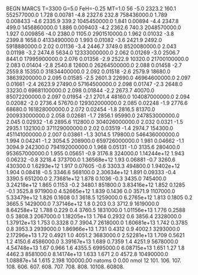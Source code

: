 BEGN
MARCS T=3300 G=5.0 FeH=-0.25 MT=1.0
                  56
-5.0 2323.2 160.1 552577000.0 1.728 0.00781 
-4.8 2327.6 232.8 758436000.0 1.789 0.008433 
-4.6 2335.9 339.2 1045450000.0 1.841 0.00894 
-4.4 2347.8 499.0 1456860000.0 1.886 0.009403 
-4.2 2362.6 740.3 2048570000.0 1.927 0.009856 
-4.0 2380.0 1105.0 2901510000.0 1.962 0.01032 
-3.8 2399.8 1658.0 4133490000.0 1.993 0.01082 
-3.6 2421.9 2492.0 5918880000.0 2.02 0.01136 
-3.4 2446.7 3749.0 8520080000.0 2.043 0.01198 
-3.2 2474.6 5634.0 12333000000.0 2.062 0.01269 
-3.0 2506.7 8441.0 17995900000.0 2.076 0.01356 
-2.9 2522.9 10320.0 21700100000.0 2.083 0.01404 
-2.8 2540.8 12600.0 26264500000.0 2.088 0.01458 
-2.7 2559.8 15350.0 31834400000.0 2.092 0.01518 
-2.6 2579.9 18680.0 38639200000.0 2.095 0.01585 
-2.5 2601.3 22690.0 46964600000.0 2.097 0.01661 
-2.4 2623.9 27490.0 57164500000.0 2.098 0.01747 
-2.3 2648.0 33230.0 69681100000.0 2.098 0.01844 
-2.2 2673.7 40070.0 85072200000.0 2.097 0.01954 
-2.1 2701.4 48160.0 104087000000.0 2.094 0.02082 
-2.0 2736.4 57670.0 129302000000.0 2.085 0.02248 
-1.9 2776.6 68680.0 161828000000.0 2.072 0.02454 
-1.8 2816.5 81370.0 200933000000.0 2.058 0.02681 
-1.7 2856.1 95990.0 247853000000.0 2.045 0.02932 
-1.6 2895.6 112800.0 304026000000.0 2.032 0.0321 
-1.5 2935.1 132100.0 371129000000.0 2.02 0.03519 
-1.4 2974.7 154300.0 451141000000.0 2.007 0.03861 
-1.3 3014.5 179800.0 546436000000.0 1.994 0.04241 
-1.2 3054.5 208900.0 659726000000.0 1.981 0.04662 
-1.1 3094.9 242300.0 794192000000.0 1.968 0.05131 
-1.0 3135.6 280400.0 953657000000.0 1.955 0.05651 
-0.9 3176.8 324000.0 1.14244e+12 1.943 0.06232 
-0.8 3218.4 373700.0 1.36568e+12 1.93 0.06881 
-0.7 3260.6 430300.0 1.6293e+12 1.917 0.07605 
-0.6 3303.3 494800.0 1.9402e+12 1.904 0.08418 
-0.5 3346.6 568100.0 2.30634e+12 1.891 0.09333 
-0.4 3390.5 651200.0 2.73681e+12 1.878 0.1036 
-0.3 3435.0 745400.0 3.24218e+12 1.865 0.1153 
-0.2 3480.1 851800.0 3.83416e+12 1.852 0.1285 
-0.1 3525.8 971900.0 4.52665e+12 1.839 0.1436 
0.0 3571.9 1107000.0 5.33479e+12 1.826 0.1608 
0.1 3618.5 1259000.0 6.2765e+12 1.813 0.1805 
0.2 3665.5 1429000.0 7.37146e+12 1.8 0.203 
0.3 3712.9 1619000.0 8.64258e+12 1.788 0.229 
0.4 3760.5 1831000.0 1.01156e+13 1.776 0.2588 
0.5 3808.3 2067000.0 1.18205e+13 1.764 0.2932 
0.6 3856.4 2328000.0 1.37912e+13 1.753 0.3328 
0.7 3904.7 2618000.0 1.60681e+13 1.742 0.3785 
0.8 3953.3 2939000.0 1.86966e+13 1.731 0.4312 
0.9 4002.1 3293000.0 2.17296e+13 1.72 0.4921 
1.0 4051.2 3683000.0 2.52281e+13 1.709 0.5621 
1.2 4150.6 4586000.0 3.39167e+13 1.689 0.7359 
1.4 4251.9 5678000.0 4.54748e+13 1.67 0.966 
1.6 4355.5 6995000.0 6.08715e+13 1.651 1.27 
1.8 4462.3 8581000.0 8.14174e+13 1.633 1.671 
2.0 4572.8 10490000.0 1.08887e+14 1.615 2.198 
100000.00
natoms              0      0.00
nmol          12
          101.         106.       107.      108.         606.        607.        608.
          707.         708.       808.    10108.       60808.
